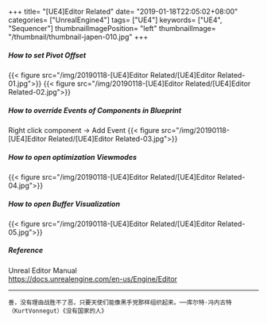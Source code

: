 +++
title= "[UE4]Editor Related"
date= "2019-01-18T22:05:02+08:00"
categories= ["UnrealEngine4"]
tags= ["UE4"]
keywords= ["UE4", "Sequencer"]
thumbnailImagePosition= "left"
thumbnailImage= "/thumbnail/thumbnail-japen-010.jpg"
+++

##### How to set Pivot Offset

<!--more-->

{{< figure src="/img/20190118-[UE4]Editor Related/[UE4]Editor Related-01.jpg">}}
{{< figure src="/img/20190118-[UE4]Editor Related/[UE4]Editor Related-02.jpg">}}

##### How to override Events of Components in Blueprint

Right click component -> Add Event
{{< figure src="/img/20190118-[UE4]Editor Related/[UE4]Editor Related-03.jpg">}}

##### How to open optimization Viewmodes

{{< figure src="/img/20190118-[UE4]Editor Related/[UE4]Editor Related-04.jpg">}}

##### How to open Buffer Visualization

{{< figure src="/img/20190118-[UE4]Editor Related/[UE4]Editor Related-05.jpg">}}

##### Reference

Unreal Editor Manual  
https://docs.unrealengine.com/en-us/Engine/Editor

***
`善，没有理由战胜不了恶，只要天使们能像黑手党那样组织起来。──库尔特·冯内古特（KurtVonnegut）《没有国家的人》`